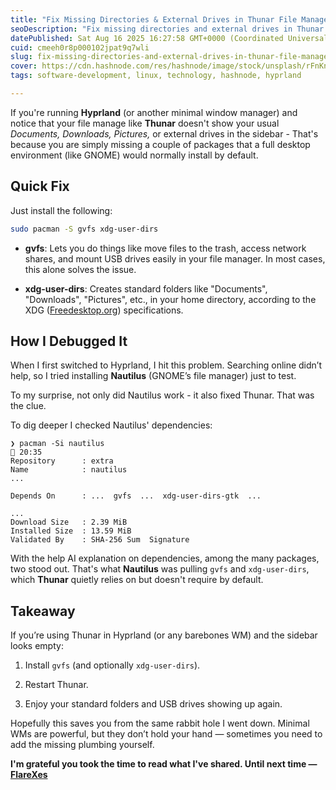 ```yaml
---
title: "Fix Missing Directories & External Drives in Thunar File Manager on Hyprland"
seoDescription: "Fix missing directories and external drives in Thunar on Hyprland by installing gvfs and xdg-user-dirs for a complete experience"
datePublished: Sat Aug 16 2025 16:27:58 GMT+0000 (Coordinated Universal Time)
cuid: cmeeh0r8p000102jpat9q7wli
slug: fix-missing-directories-and-external-drives-in-thunar-file-manager-on-hyprland
cover: https://cdn.hashnode.com/res/hashnode/image/stock/unsplash/rFnKnVz6XmQ/upload/74616ca77af3624e4c31dc83e755135a.jpeg
tags: software-development, linux, technology, hashnode, hyprland

---
```


If you're running **Hyprland** (or another minimal window manager) and notice that your file manage like **Thunar** doesn't show your usual *Documents, Downloads, Pictures,* or external drives in the sidebar - That's because you are simply missing a couple of packages that a full desktop environment (like GNOME) would normally install by default.

## Quick Fix

Just install the following:

```bash
sudo pacman -S gvfs xdg-user-dirs
```

* **gvfs**: Lets you do things like move files to the trash, access network shares, and mount USB drives easily in your file manager. In most cases, this alone solves the issue.
    
* **xdg-user-dirs**: Creates standard folders like "Documents", "Downloads", "Pictures", etc., in your home directory, according to the XDG ([Freedesktop.org](http://Freedesktop.org)) specifications.
    

## How I Debugged It

When I first switched to Hyprland, I hit this problem. Searching online didn’t help, so I tried installing **Nautilus** (GNOME’s file manager) just to test.

To my surprise, not only did Nautilus work - it also fixed Thunar. That was the clue.

To dig deeper I checked Nautilus' dependencies:

```plaintext
❯ pacman -Si nautilus                                                                                                             20:35 
Repository      : extra
Name            : nautilus
...

Depends On      : ...  gvfs  ...  xdg-user-dirs-gtk  ...

...
Download Size   : 2.39 MiB
Installed Size  : 13.59 MiB
Validated By    : SHA-256 Sum  Signature
```

With the help AI explanation on dependencies, among the many packages, two stood out. That's what **Nautilus** was pulling `gvfs` and `xdg-user-dirs`, which **Thunar** quietly relies on but doesn't require by default.

## Takeaway

If you’re using Thunar in Hyprland (or any barebones WM) and the sidebar looks empty:

1. Install `gvfs` (and optionally `xdg-user-dirs`).
    
2. Restart Thunar.
    
3. Enjoy your standard folders and USB drives showing up again.
    

Hopefully this saves you from the same rabbit hole I went down. Minimal WMs are powerful, but they don’t hold your hand — sometimes you need to add the missing plumbing yourself.

**I'm grateful you took the time to read what I've shared. Until next time —** [**FlareXes**](https://www.linkedin.com/in/flarexes/)